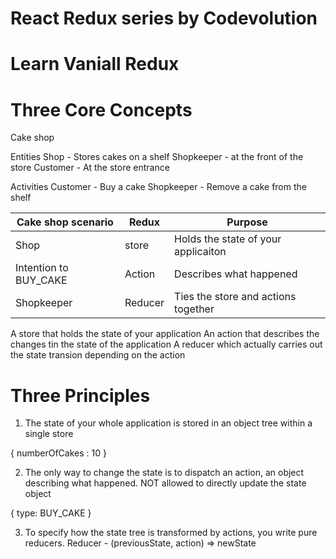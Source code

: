 # React Redux series by Codevolution 
# Learn Vaniall Redux 

# Three Core Concepts 
Cake shop 

Entities 
Shop - Stores cakes on a shelf 
Shopkeeper - at the front of the store
Customer - At the store entrance 

Activities 
Customer - Buy a cake 
Shopkeeper - Remove a cake from the shelf 

| Cake shop scenario | Redux | Purpose |
| ------------------ | ----- | ------- |
| Shop | store | Holds the state of your applicaiton |
| Intention to BUY_CAKE | Action | Describes what happened |
| Shopkeeper | Reducer | Ties the store and actions together |


A store that holds the state of your application 
An action that describes the changes tin the state of the application 
A reducer which actually carries out the state transion depending on the action

# Three Principles 

1. The state of your whole application is stored in an object tree within a single store 

{
    numberOfCakes : 10
}

2. The only way to change the state is to dispatch an action, an object describing what happened. NOT allowed to directly update the state object

{
    type: BUY_CAKE
}

3. To specify how the state tree is transformed by actions, you write pure reducers. 
Reducer - (previousState, action) => newState

